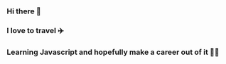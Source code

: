 ### Hi there 👋
### I love to travel ✈️
### Learning Javascript and hopefully make a career out of it 👩‍💻
